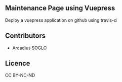 ## Maintenance Page using Vuepress

Deploy a vuepress application on github using travis-ci

## Contributors

* Arcadius SOGLO

## Licence

CC BY-NC-ND